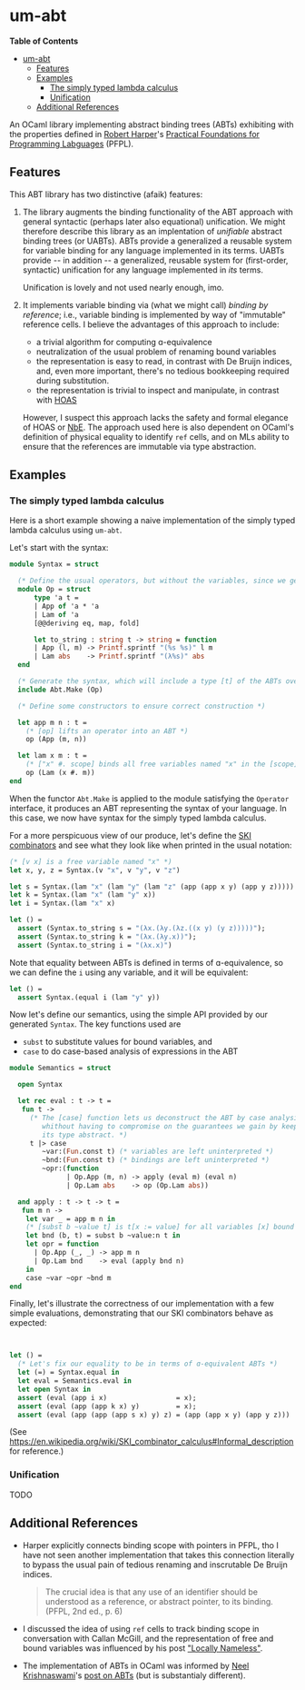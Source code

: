 # um-abt

<!-- markdown-toc start - Don't edit this section. Run M-x markdown-toc-refresh-toc -->
**Table of Contents**

- [um-abt](#um-abt)
    - [Features](#features)
    - [Examples](#examples)
        - [The simply typed lambda calculus](#the-simply-typed-lambda-calculus)
        - [Unification](#unification)
    - [Additional References](#additional-references)

<!-- markdown-toc end -->

An OCaml library implementing abstract binding trees (ABTs) exhibiting with the
properties defined in [Robert Harper](https://www.cs.cmu.edu/~rwh/pfpl/)'s
[Practical Foundations for Programming Labguages](https://www.cs.cmu.edu/~rwh/pfpl/)
(PFPL).

## Features

This ABT library has two distinctive (afaik) features:

1. The library augments the binding functionality of the ABT approach with
   general syntactic (perhaps later also equational) unification. We might
   therefore describe this library as an implentation of *unifiable* abstract
   binding trees (or UABTs). ABTs provide a generalized a reusable system for
   variable binding for any language implemented in its terms. UABTs provide --
   in addition -- a generalized, reusable system for (first-order, syntactic)
   unification for any language implemented in *its* terms.

   Unification is lovely and not used nearly enough, imo.

2. It implements variable binding via (what we might call) *binding by
   reference*; i.e., variable binding is implemented by way of "immutable"
   reference cells. I believe the advantages of this approach to include:

   - a trivial algorithm for computing ɑ-equivalence
   - neutralization of the usual problem of renaming bound variables
   - the representation is easy to read, in contrast with De Bruijn indices,
     and, even more important, there's no tedious bookkeeping required during
     substitution.
   - the representation is trivial to inspect and manipulate, in contrast with
     [HOAS][]

   However, I suspect this approach lacks the safety and formal elegance of HOAS
   or [NbE](https://en.wikipedia.org/wiki/Normalisation_by_evaluation). The
   approach used here is also dependent on OCaml's definition of physical
   equality to identify `ref` cells, and on MLs ability to ensure that the
   references are immutable via type abstraction.


[HOAS]: https://en.wikipedia.org/wiki/Higher-order_abstract_syntax

## Examples

### The simply typed lambda calculus

Here is a short example showing a naive implementation of the simply typed
lambda calculus using `um-abt`.

Let's start with the syntax:

```ocaml
module Syntax = struct

  (* Define the usual operators, but without the variables, since we get those free *)
  module Op = struct
      type 'a t =
      | App of 'a * 'a
      | Lam of 'a
      [@@deriving eq, map, fold]

      let to_string : string t -> string = function
      | App (l, m) -> Printf.sprintf "(%s %s)" l m
      | Lam abs    -> Printf.sprintf "(λ%s)" abs
  end

  (* Generate the syntax, which will include a type [t] of the ABTs over the operators **)
  include Abt.Make (Op)

  (* Define some constructors to ensure correct construction *)

  let app m n : t =
    (* [op] lifts an operator into an ABT *)
    op (App (m, n))

  let lam x m : t =
    (* ["x" #. scope] binds all free variables named "x" in the [scope] *)
    op (Lam (x #. m))
end
```

When the functor `Abt.Make` is applied to the module satisfying the `Operator`
interface, it produces an ABT representing the syntax of your language. In this
case, we now have syntax for the simply typed lambda calculus.

For a more perspicuous view of our produce, let's define the [SKI
combinators](https://en.wikipedia.org/wiki/SKI_combinator_calculus) and see what
they look like when printed in the usual notation:

```ocaml
(* [v x] is a free variable named "x" *)
let x, y, z = Syntax.(v "x", v "y", v "z")

let s = Syntax.(lam "x" (lam "y" (lam "z" (app (app x y) (app y z)))))
let k = Syntax.(lam "x" (lam "y" x))
let i = Syntax.(lam "x" x)

let () =
  assert (Syntax.to_string s = "(λx.(λy.(λz.((x y) (y z)))))");
  assert (Syntax.to_string k = "(λx.(λy.x))");
  assert (Syntax.to_string i = "(λx.x)")
```

Note that equality between ABTs is defined in terms of ɑ-equivalence, so we can
define the `i` using any variable, and it will be equivalent:

```ocaml
let () =
  assert Syntax.(equal i (lam "y" y))
```


Now let's define our semantics, using the simple API provided by our generated
`Syntax`. The key functions used are

- `subst` to substitute values for bound variables, and
- `case` to do case-based analysis of expressions in the ABT

```ocaml
module Semantics = struct

  open Syntax

  let rec eval : t -> t =
   fun t ->
     (* The [case] function lets us deconstruct the ABT by case analysis,
        whithout having to compromise on the guarantees we gain by keeping
        its type abstract. *)
     t |> case
        ~var:(Fun.const t) (* variables are left uninterpreted *)
        ~bnd:(Fun.const t) (* bindings are left uninterpreted *)
        ~opr:(function
              | Op.App (m, n) -> apply (eval m) (eval n)
              | Op.Lam abs    -> op (Op.Lam abs))

  and apply : t -> t -> t =
   fun m n ->
    let var _ = app m n in
    (* [subst b ~value t] is t[x := value] for all variables [x] bound to [b] *)
    let bnd (b, t) = subst b ~value:n t in
    let opr = function
      | Op.App (_, _) -> app m n
      | Op.Lam bnd    -> eval (apply bnd n)
    in
    case ~var ~opr ~bnd m
end
```

Finally, let's illustrate the correctness of our implementation with a few
simple evaluations, demonstrating that our SKI combinators behave as expected:

``` ocaml


let () =
  (* Let's fix our equality to be in terms of ɑ-equivalent ABTs *)
  let (=) = Syntax.equal in
  let eval = Semantics.eval in
  let open Syntax in
  assert (eval (app i x)                 = x);
  assert (eval (app (app k x) y)         = x);
  assert (eval (app (app (app s x) y) z) = (app (app x y) (app y z)))
```

(See https://en.wikipedia.org/wiki/SKI_combinator_calculus#Informal_description
for reference.)

### Unification

TODO

## Additional References

- Harper explicitly connects binding scope with pointers in PFPL, tho I have not
  seen another implementation that takes this connection literally to bypass the
  usual pain of tedious renaming and inscrutable De Bruijn indices.

  > The crucial idea is that any use of an identifier should be understood as a
  > reference, or abstract pointer, to its binding. (PFPL, 2nd ed., p. 6)

- I discussed the idea of using `ref` cells to track binding scope in
  conversation with Callan McGill, and the representation of free and bound
  variables was influenced by his  post ["Locally
  Nameless"](https://boarders.github.io/posts/locally-nameless.html).

- The implementation of ABTs in OCaml was informed by [Neel
  Krishnaswami](https://www.cl.cam.ac.uk/~nk480/)'s [post on
  ABTs](https://semantic-domain.blogspot.com/2015/03/abstract-binding-trees.html)
  (but is substantialy different).
